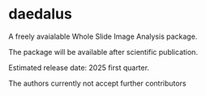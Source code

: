 # daedalus
<p> A freely avaialable Whole Slide Image Analysis package. </p>
<p> The package will be available after scientific publication. </p>
<p> Estimated release date: 2025 first quarter. </p>
<p> The authors currently not accept further contributors </p>
